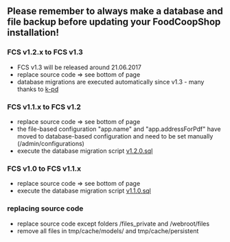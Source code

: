 ## Please remember to always make a **database and file backup** before updating your FoodCoopShop installation!

### FCS v1.2.x to FCS v1.3
* FCS v1.3 will be released around 21.06.2017
* replace source code => see bottom of page
* database migrations are executed automatically since v1.3 - many thanks to [k-pd](https://github.com/k-pd)

### FCS v1.1.x to FCS v1.2
* replace source code => see bottom of page
* the file-based configuration "app.name" and "app.addressForPdf" have moved to database-based configuration and need to be set manually (/admin/configurations)
* execute the database migration script [v1.2.0.sql](../blob/master/Config/sql/migrations/v1.2.0.sql)

### FCS v1.0 to FCS v1.1.x
* replace source code => see bottom of page
* execute the database migration script [v1.1.0.sql](../blob/master/Config/sql/migrations/v1.1.0.sql)

### replacing source code
* replace source code except folders /files_private and /webroot/files
* remove all files in tmp/cache/models/ and tmp/cache/persistent

